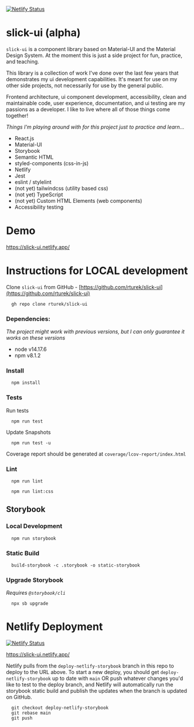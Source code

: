 [![Netlify Status](https://api.netlify.com/api/v1/badges/73200f96-fc74-4825-98cd-a97f105e3155/deploy-status)](https://app.netlify.com/sites/slick-ui/deploys)

# slick-ui (alpha)
`slick-ui` is a component library based on Material-UI and the Material Design System. At the moment this is just a side project for fun, practice, and teaching.

This library is a collection of work I've done over the last few years that demonstrates my ui development capabilities. It's meant for use on my other side projects, not necessarily for use by the general public.

Frontend architecture, ui component development, accessibility, clean and maintainable code, user experience, documentation, and ui testing are my passions as a developer. I like to live where all of those things come together!

_Things I'm playing around with for this project just to practice and learn..._
- React.js
- Material-UI
- Storybook
- Semantic HTML
- styled-components (css-in-js)
- Netlify
- Jest
- eslint / stylelint
- (not yet) tailwindcss (utility based css)
- (not yet) TypeScript
- (not yet) Custom HTML Elements (web components)
- Accessibility testing

# Demo
https://slick-ui.netlify.app/

# Instructions for LOCAL development

Clone `slick-ui` from GitHub - [https://github.com/rturek/slick-ui](https://github.com/rturek/slick-ui)

  ```shell
    gh repo clone rturek/slick-ui
  ```

### Dependencies:

_The project might work with previous versions, but I can only guarantee it works on these versions_
- node v14.17.6
- npm v8.1.2

### Install

  ```shell
    npm install
  ```

### Tests

Run tests
  ```shell
    npm run test
  ```

Update Snapshots
  ```shell
    npm run test -u
  ```

Coverage report should be generated at `coverage/lcov-report/index.html`

### Lint

  ```shell
    npm run lint
  ```

  ```shell
    npm run lint:css
  ```

## Storybook

### Local Development
  ```shell
    npm run storybook
  ```

### Static Build
  ```shell
    build-storybook -c .storybook -o static-storybook
  ```

### Upgrade Storybook

_Requires `@storybook/cli`_
  ```shell
    npx sb upgrade
  ```

# Netlify Deployment

[![Netlify Status](https://api.netlify.com/api/v1/badges/73200f96-fc74-4825-98cd-a97f105e3155/deploy-status)](https://app.netlify.com/sites/slick-ui/deploys)

https://slick-ui.netlify.app/

Netlify pulls from the `deploy-netlify-storybook` branch in this repo to deploy to the URL above. To start a new deploy, you should get `deploy-netlify-storybook` up to date with `main` OR push whatever changes you'd like to test to the deploy branch, and Netlify will automatically run the storybook static build and publish the updates when the branch is updated on GitHub.

  ```shell
    git checkout deploy-netlify-storybook
    git rebase main
    git push
  ```


<!--
NOTE: This is from an old repo that I wrote, and may not work for slick-ui but I'm leaving it here for now.

- Yarn Linking
  - Because of shared dev and peer dependencies (like `react` and `material-ui`), you have to do some special things locally to point your application towards the `slick-ui` library for local Slick development in conjunction with your application.
  - Delete `node_modules` in both the `slick-ui` and `modernmsg/client` directories (or wherever your local app is)
  - run `yarn install` in `modernmsg/client`
  - run `yarn link` in `slick-ui`
  - run `yarn link @slick-ui/core` in `modernmsg/client`
  - DO NOT run `yarn install` again or the link may be broken and you will have to repeat these steps. You should just be able to build either or both projects from here on out.
- Hot-Reloading For ModernMsg/Client
  - Run the application in watch mode a you normally would (e.g. `foreman s -f Procfile.hot` etc.)
  - In the slick-ui repo, run `yarn build` to re-build the distributed files on file changes (you'll need to do this manually), and foreman should pick up the updates immediately and re-build the app. This is because Yarn Link is pointing to the new build in the slick repo
 -->
